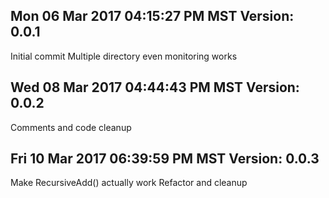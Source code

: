 ## Mon 06 Mar 2017 04:15:27 PM MST Version: 0.0.1
Initial commit
Multiple directory even monitoring works

## Wed 08 Mar 2017 04:44:43 PM MST Version: 0.0.2
Comments and code cleanup

## Fri 10 Mar 2017 06:39:59 PM MST Version: 0.0.3
Make RecursiveAdd() actually work
Refactor and cleanup
